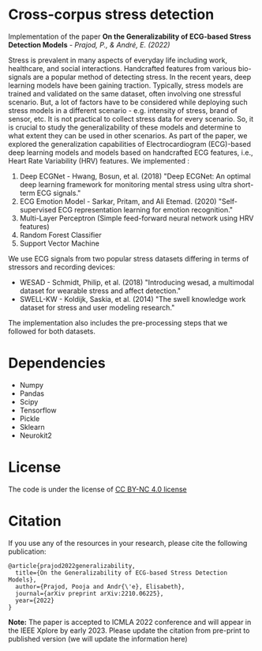 # Cross-corpus stress detection
Implementation of the paper **On the Generalizability of ECG-based Stress Detection Models** - *Prajod, P., & André, E. (2022)*

Stress is prevalent in many aspects of everyday life including work, healthcare, and social interactions.
Handcrafted features from various bio-signals are a popular method of detecting stress.
In the recent years, deep learning models have been gaining traction.
Typically, stress models are trained and validated on the same dataset, often involving one stressful scenario.
But, a lot of factors have to be considered while deploying such stress models in a different scenario - e.g. intensity of stress, brand of sensor, etc.
It is not practical to collect stress data for every scenario.
So, it is crucial to study the generalizability of these models and determine to what extent they can be used in other scenarios.
As part of the paper, we explored the generalization capabilities of Electrocardiogram (ECG)-based deep learning models and 
models based on handcrafted ECG features, i.e.,  Heart Rate Variability (HRV) features.
We implemented :
1. Deep ECGNet - Hwang, Bosun, et al. (2018) "Deep ECGNet: An optimal deep learning framework for monitoring mental stress using ultra short-term ECG signals."
2. ECG Emotion Model - Sarkar, Pritam, and Ali Etemad. (2020) "Self-supervised ECG representation learning for emotion recognition."
3. Multi-Layer Perceptron (Simple feed-forward neural network using HRV features)
4. Random Forest Classifier
5. Support Vector Machine

We use ECG signals from two popular stress datasets differing in terms of stressors and recording devices:
- WESAD - Schmidt, Philip, et al. (2018) "Introducing wesad, a multimodal dataset for wearable stress and affect detection."
- SWELL-KW - Koldijk, Saskia, et al. (2014) "The swell knowledge work dataset for stress and user modeling research."

The implementation also includes the pre-processing steps that we followed for both datasets. 

# Dependencies
- Numpy
- Pandas
- Scipy
- Tensorflow
- Pickle
- Sklearn
- Neurokit2

# License
The code is under the license of [CC BY-NC 4.0 license](https://creativecommons.org/licenses/by-nc/4.0/)

# Citation
If you use any of the resources in your research, please cite the following publication:

```
@article{prajod2022generalizability,
  title={On the Generalizability of ECG-based Stress Detection Models},
  author={Prajod, Pooja and Andr{\'e}, Elisabeth},
  journal={arXiv preprint arXiv:2210.06225},
  year={2022}
}
```
**Note:** The paper is accepted to ICMLA 2022 conference and will appear in the IEEE Xplore by early 2023. Please update the citation from pre-print to published version (we will update the information here)


